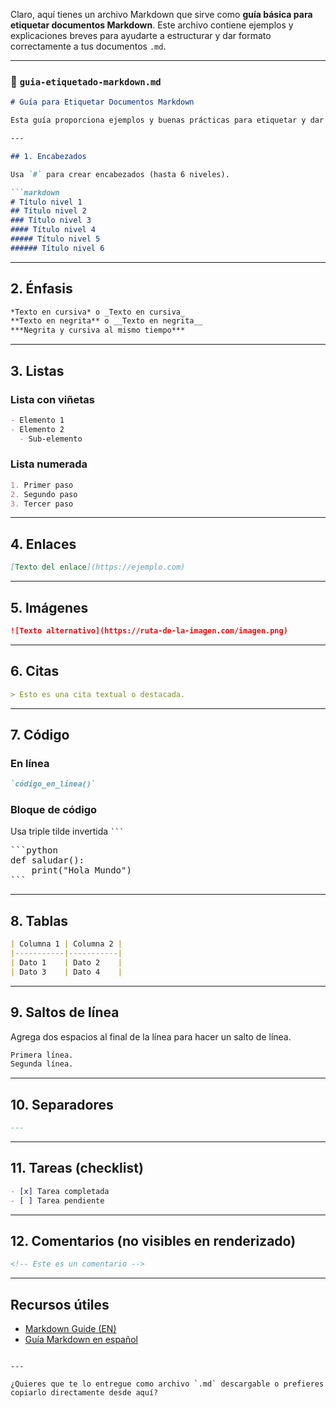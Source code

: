 Claro, aquí tienes un archivo Markdown que sirve como **guía básica para etiquetar documentos Markdown**. Este archivo contiene ejemplos y explicaciones breves para ayudarte a estructurar y dar formato correctamente a tus documentos `.md`.

---

### 📄 `guia-etiquetado-markdown.md`

````markdown
# Guía para Etiquetar Documentos Markdown

Esta guía proporciona ejemplos y buenas prácticas para etiquetar y dar formato a documentos Markdown.

---

## 1. Encabezados

Usa `#` para crear encabezados (hasta 6 niveles).

```markdown
# Título nivel 1
## Título nivel 2
### Título nivel 3
#### Título nivel 4
##### Título nivel 5
###### Título nivel 6
````

---

## 2. Énfasis

```markdown
*Texto en cursiva* o _Texto en cursiva_
**Texto en negrita** o __Texto en negrita__
***Negrita y cursiva al mismo tiempo***
```

---

## 3. Listas

### Lista con viñetas

```markdown
- Elemento 1
- Elemento 2
  - Sub-elemento
```

### Lista numerada

```markdown
1. Primer paso
2. Segundo paso
3. Tercer paso
```

---

## 4. Enlaces

```markdown
[Texto del enlace](https://ejemplo.com)
```

---

## 5. Imágenes

```markdown
![Texto alternativo](https://ruta-de-la-imagen.com/imagen.png)
```

---

## 6. Citas

```markdown
> Esto es una cita textual o destacada.
```

---

## 7. Código

### En línea

```markdown
`código_en_linea()`
```

### Bloque de código

Usa triple tilde invertida ` ``` `

<pre>
```python
def saludar():
    print("Hola Mundo")
```
</pre>

---

## 8. Tablas

```markdown
| Columna 1 | Columna 2 |
|-----------|-----------|
| Dato 1    | Dato 2    |
| Dato 3    | Dato 4    |
```

---

## 9. Saltos de línea

Agrega dos espacios al final de la línea para hacer un salto de línea.

```markdown
Primera línea.  
Segunda línea.
```

---

## 10. Separadores

```markdown
---
```

---

## 11. Tareas (checklist)

```markdown
- [x] Tarea completada
- [ ] Tarea pendiente
```

---

## 12. Comentarios (no visibles en renderizado)

```markdown
<!-- Este es un comentario -->
```

---

## Recursos útiles

* [Markdown Guide (EN)](https://www.markdownguide.org/)
* [Guía Markdown en español](https://markdown.es/)

```

---

¿Quieres que te lo entregue como archivo `.md` descargable o prefieres copiarlo directamente desde aquí?
```
